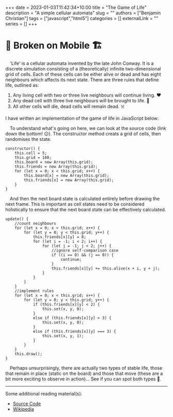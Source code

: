 +++ 
date = 2023-01-03T11:42:34+10:00
title = "The Game of Life"
description = "A simple cellular automata"
slug = ""
authors = ["Benjamin Christian"]
tags = ["javascript","html5"]
categories = []
externalLink = ""
series = []
+++

# 🚧 Broken on Mobile 🏗️

&emsp;'Life' is a cellular automata invented by the late John Conway.
It is a discrete simulation consisting of a (theoretically) infinite two-dimensional grid of cells.
Each of these cells can be either alive or dead and has eight neighbours which affects its next state.
There are three rules that define life, outlined as:
1. Any living cell with two or three live neighbours will continue living. ❤️
2. Any dead cell with three live neighbours will be brought to life. 🌱
3. All other cells will die, dead cells will remain dead. ☠️

I have written an implementation of the game of life in JavaScript below:

<canvas id="game" width="800" height="800"></canvas>
<script>
/*
    Source code for Game of Life,
    written by Benjamin Christian
*/

//canvas boilerplate
canvas = document.getElementById("game");
ctx = canvas.getContext("2d");

paused = 0;

//board class
class Board {
    constructor() {
        this.cell = 5;
        this.grid = 160;
        this.board = new Array(this.grid);
        this.friends = new Array(this.grid);
        for (let x = 0; x < this.grid; x++) {
            this.board[x] = new Array(this.grid);
            this.friends[x] = new Array(this.grid);
        }
    }
    //setter method
    set(x, y, state) {
        x = Math.abs(x) % this.grid; y = Math.abs(y) % this.grid;
        this.board[x][y] = state;
    }
    //getter method
    alive(x, y) {
        x = Math.abs(x) % this.grid; y = Math.abs(y) % this.grid;
        return this.board[x][y];
    }
    //randomise board state
    randomise() {
        for (let x = 0; x < this.grid; x++) {
            for (let y = 0; y < this.grid; y++) {
                if (Math.random() <= 0.1) {
                    this.set(x, y, 1);
                }
                else {
                    this.set(x, y, 0);
                }
            }
        }
        this.draw();
    }
    //clear board state
    clear() {
        for (let x = 0; x < this.grid; x++) {
            for (let y = 0; y < this.grid; y++) {
                this.set(x, y, 0);
                this.friends[x][y] = 0;
            }
        }
        this.draw();
    }
    update() {
        //count neighbours
        for (let x = 0; x < this.grid; x++) {
            for (let y = 0; y < this.grid; y++) {
                this.friends[x][y] = 0;
                for (let i = -1; i < 2; i++) {
                    for (let j = -1; j < 2; j++) {
                        //ignore self-comparison case
                        if ((i == 0) && (j == 0)) {
                            continue;
                        }
                        this.friends[x][y] += this.alive(x + i, y + j);
                    }
                }
            }
        }
        //implement rules
        for (let x = 0; x < this.grid; x++) {
            for (let y = 0; y < this.grid; y++) {
                if (this.friends[x][y] < 2) {
                    this.set(x, y, 0);
                }
                else if (this.friends[x][y] > 3) {
                    this.set(x, y, 0);
                }
                else if (this.friends[x][y] === 3) {
                    this.set(x, y, 1);
                }
            }
        }
        this.draw();
    }
    //draw board to display
    draw() {
        ctx.clearRect(0, 0, canvas.width, canvas.height);
        ctx.beginPath();
        ctx.fillStyle = "rgb(112,161,215)";
        for (let x = 0; x < this.grid; x++) {
            for (let y = 0; y < this.grid; y++) {
                if (this.board[x][y]) {
                    ctx.fillRect((x - 1) * this.cell, (y - 1) * this.cell, this.cell, this.cell);
                }
            }
        }
    }
}
//create board object
board = new Board();

//keyboard handler
addEventListener('keydown', (event) => {
    if (event.key == 'r') {
        board.randomise();
    }
    if (event.key == 'p') {
        paused ^= 1;
    }
    if (event.key == 'c') {
        board.clear();
    }
})

//mouse handler
addEventListener('click', (event) => {
    let rect = canvas.getBoundingClientRect();
    mouseX = Math.round(event.clientX - rect.left);
    mouseY = Math.round(event.clientY - rect.top);

    gridX = Math.round(mouseX / board.cell);
    gridY = Math.round(mouseY / board.cell);

    if (paused) {
        board.set(gridX, gridY, 1);
    }
    board.draw();

    console.log(gridY, gridX);
})

//animation loop
function animationLoop() {
    requestAnimationFrame(animationLoop);

    now = Date.now();
    if ((now - then) >= interval) {
        then = now;
        if (!paused) {
            board.update();
        }
    }
}

//start looping
function startLoop(fps) {
    board.randomise();
    interval = 1000 / fps;
    then = Date.now();
    requestAnimationFrame(animationLoop);
}
startLoop(60);
</script>

&emsp;To understand what's going on here, we can look at the source code (link down the bottom! 😉).
The constructor method creats a grid of cells, then randomises the state.

```
constructor() {
    this.cell = 5;
    this.grid = 160;
    this.board = new Array(this.grid);
    this.friends = new Array(this.grid);
    for (let x = 0; x < this.grid; x++) {
        this.board[x] = new Array(this.grid);
        this.friends[x] = new Array(this.grid);
    }
}
```

&emsp;And then the next board state is calculated entirely before drawing the next frame. 
This is important as cell states need to be considered holistically to ensure that the next board state can be effectively calculated.

```
update() {
    //count neighbours
    for (let x = 0; x < this.grid; x++) {
        for (let y = 0; y < this.grid; y++) {
            this.friends[x][y] = 0;
            for (let i = -1; i < 2; i++) {
                for (let j = -1; j < 2; j++) {
                    //ignore self-comparison case
                    if ((i == 0) && (j == 0)) {
                        continue;
                    }
                    this.friends[x][y] += this.alive(x + i, y + j);
                }
            }
        }
    }
    //implement rules
    for (let x = 0; x < this.grid; x++) {
        for (let y = 0; y < this.grid; y++) {
            if (this.friends[x][y] < 2) {
                this.set(x, y, 0);
            }
            else if (this.friends[x][y] > 3) {
                this.set(x, y, 0);
            }
            else if (this.friends[x][y] === 3) {
                this.set(x, y, 1);
            }
        }
    }
    this.draw();
}
```

&emsp;Perhaps unsurprisingly, there are actually two types of stable life, those that remain in place (static on the board) and those that move (these are a bit more exciting to observe in action)...
See if you can spot both types 🧐.

---
Some additional reading material(s):
- [Source Code](https://github.com/bfkxtian/game-of-life/blob/main/life.js)
- [Wikipedia](https://en.wikipedia.org/wiki/Conway's_Game_of_Life)